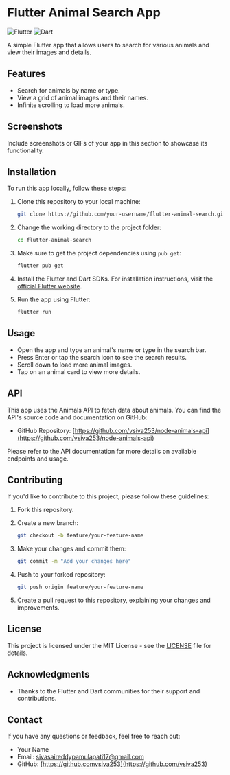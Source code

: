 
# Flutter Animal Search App

![Flutter](https://img.shields.io/badge/Flutter-v2.5-blue.svg)
![Dart](https://img.shields.io/badge/Dart-v2.14-green.svg)

A simple Flutter app that allows users to search for various animals and view their images and details.

## Features

- Search for animals by name or type.
- View a grid of animal images and their names.
- Infinite scrolling to load more animals.

## Screenshots

Include screenshots or GIFs of your app in this section to showcase its functionality.

## Installation

To run this app locally, follow these steps:

1. Clone this repository to your local machine:

   ```bash
   git clone https://github.com/your-username/flutter-animal-search.git
   ```

2. Change the working directory to the project folder:

   ```bash
   cd flutter-animal-search
   ```

3. Make sure to get the project dependencies using `pub get`:

   ```bash
   flutter pub get
   ```

4. Install the Flutter and Dart SDKs. For installation instructions, visit the [official Flutter website](https://flutter.dev/docs/get-started/install).

5. Run the app using Flutter:

   ```bash
   flutter run
   ```

## Usage

- Open the app and type an animal's name or type in the search bar.
- Press Enter or tap the search icon to see the search results.
- Scroll down to load more animal images.
- Tap on an animal card to view more details.

## API

This app uses the Animals API to fetch data about animals. You can find the API's source code and documentation on GitHub:

- GitHub Repository: [https://github.com/vsiva253/node-animals-api](https://github.com/vsiva253/node-animals-api)

Please refer to the API documentation for more details on available endpoints and usage.

## Contributing

If you'd like to contribute to this project, please follow these guidelines:

1. Fork this repository.

2. Create a new branch:

   ```bash
   git checkout -b feature/your-feature-name
   ```

3. Make your changes and commit them:

   ```bash
   git commit -m "Add your changes here"
   ```

4. Push to your forked repository:

   ```bash
   git push origin feature/your-feature-name
   ```

5. Create a pull request to this repository, explaining your changes and improvements.

## License

This project is licensed under the MIT License - see the [LICENSE](LICENSE) file for details.

## Acknowledgments

- Thanks to the Flutter and Dart communities for their support and contributions.

## Contact

If you have any questions or feedback, feel free to reach out:

- Your Name
- Email: sivasaireddypamulapati17@gmail.com
- GitHub: [https://github.comvsiva253](https://github.com/vsiva253)

